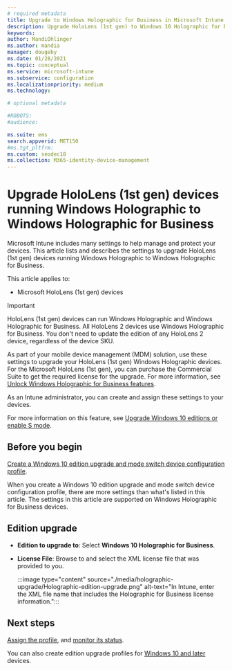 ```yaml
---
# required metadata
title: Upgrade to Windows Holographic for Business in Microsoft Intune
description: Upgrade HoloLens (1st gen) to Windows 10 Holographic for Business using a device configuration profile in Microsoft Intune.
keywords:
author: MandiOhlinger
ms.author: mandia
manager: dougeby
ms.date: 01/28/2021
ms.topic: conceptual
ms.service: microsoft-intune
ms.subservice: configuration
ms.localizationpriority: medium
ms.technology:

# optional metadata

#ROBOTS:
#audience:

ms.suite: ems
search.appverid: MET150
#ms.tgt_pltfrm:
ms.custom: seodec18
ms.collection: M365-identity-device-management
---
```


# Upgrade HoloLens (1st gen) devices running Windows Holographic to Windows Holographic for Business

Microsoft Intune includes many settings to help manage and protect your devices. This article lists and describes the settings to upgrade HoloLens (1st gen) devices running Windows Holographic to Windows Holographic for Business.

This article applies to:

- Microsoft HoloLens (1st gen) devices

> [!IMPORTANT]
> HoloLens (1st gen) devices can run Windows Holographic and Windows Holographic for Business. All HoloLens 2 devices use Windows Holographic for Business. You don't need to update the edition of any HoloLens 2 device, regardless of the device SKU.

As part of your mobile device management (MDM) solution, use these settings to upgrade your HoloLens (1st gen) Windows Holographic devices. For the Microsoft HoloLens (1st gen), you can purchase the Commercial Suite to get the required license for the upgrade. For more information, see [Unlock Windows Holographic for Business features](/hololens/hololens1-upgrade-enterprise).

As an Intune administrator, you can create and assign these settings to your devices.

For more information on this feature, see [Upgrade Windows 10 editions or enable S mode](edition-upgrade-configure-windows-10.md).

## Before you begin

[Create a Windows 10 edition upgrade and mode switch device configuration profile](edition-upgrade-configure-windows-10.md#create-the-profile).

When you create a Windows 10 edition upgrade and mode switch device configuration profile, there are more settings than what's listed in this article. The settings in this article are supported on Windows Holographic for Business devices.

## Edition upgrade

- **Edition to upgrade to**: Select **Windows 10 Holographic for Business**.
- **License File**: Browse to and select the XML license file that was provided to you.

  :::image type="content" source="./media/holographic-upgrade/Holographic-edition-upgrade.png" alt-text="In Intune, enter the XML file name that includes the Holographic for Business license information.":::

## Next steps

[Assign the profile](device-profile-assign.md), and [monitor its status](device-profile-monitor.md).

You can also create edition upgrade profiles for [Windows 10 and later](edition-upgrade-windows-settings.md) devices.
